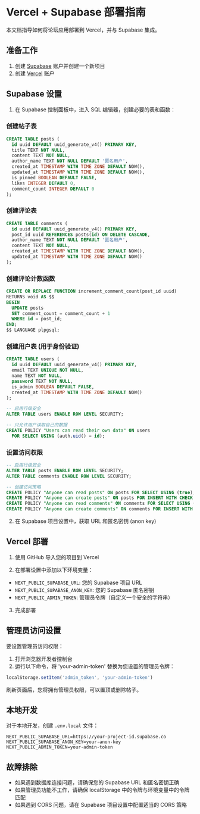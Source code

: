 # Vercel + Supabase 部署指南

本文档指导如何将论坛应用部署到 Vercel，并与 Supabase 集成。

## 准备工作

1. 创建 [Supabase](https://supabase.com) 账户并创建一个新项目
2. 创建 [Vercel](https://vercel.com) 账户

## Supabase 设置

1. 在 Supabase 控制面板中，进入 SQL 编辑器，创建必要的表和函数：

### 创建帖子表

```sql
CREATE TABLE posts (
  id uuid DEFAULT uuid_generate_v4() PRIMARY KEY,
  title TEXT NOT NULL,
  content TEXT NOT NULL,
  author_name TEXT NOT NULL DEFAULT '匿名用户',
  created_at TIMESTAMP WITH TIME ZONE DEFAULT NOW(),
  updated_at TIMESTAMP WITH TIME ZONE DEFAULT NOW(),
  is_pinned BOOLEAN DEFAULT FALSE,
  likes INTEGER DEFAULT 0,
  comment_count INTEGER DEFAULT 0
);
```

### 创建评论表

```sql
CREATE TABLE comments (
  id uuid DEFAULT uuid_generate_v4() PRIMARY KEY,
  post_id uuid REFERENCES posts(id) ON DELETE CASCADE,
  author_name TEXT NOT NULL DEFAULT '匿名用户',
  content TEXT NOT NULL,
  created_at TIMESTAMP WITH TIME ZONE DEFAULT NOW(),
  updated_at TIMESTAMP WITH TIME ZONE DEFAULT NOW()
);
```

### 创建评论计数函数

```sql
CREATE OR REPLACE FUNCTION increment_comment_count(post_id uuid)
RETURNS void AS $$
BEGIN
  UPDATE posts
  SET comment_count = comment_count + 1
  WHERE id = post_id;
END;
$$ LANGUAGE plpgsql;
```

### 创建用户表 (用于身份验证)

```sql
CREATE TABLE users (
  id uuid DEFAULT uuid_generate_v4() PRIMARY KEY,
  email TEXT UNIQUE NOT NULL,
  name TEXT NOT NULL,
  password TEXT NOT NULL,
  is_admin BOOLEAN DEFAULT FALSE,
  created_at TIMESTAMP WITH TIME ZONE DEFAULT NOW()
);

-- 启用行级安全
ALTER TABLE users ENABLE ROW LEVEL SECURITY;

-- 只允许用户读取自己的数据
CREATE POLICY "Users can read their own data" ON users
  FOR SELECT USING (auth.uid() = id);
```

### 设置访问权限

```sql
-- 启用行级安全
ALTER TABLE posts ENABLE ROW LEVEL SECURITY;
ALTER TABLE comments ENABLE ROW LEVEL SECURITY;

-- 创建访问策略
CREATE POLICY "Anyone can read posts" ON posts FOR SELECT USING (true);
CREATE POLICY "Anyone can create posts" ON posts FOR INSERT WITH CHECK (true);
CREATE POLICY "Anyone can read comments" ON comments FOR SELECT USING (true);
CREATE POLICY "Anyone can create comments" ON comments FOR INSERT WITH CHECK (true);
```

2. 在 Supabase 项目设置中，获取 URL 和匿名密钥 (anon key)

## Vercel 部署

1. 使用 GitHub 导入您的项目到 Vercel

2. 在部署设置中添加以下环境变量：

- `NEXT_PUBLIC_SUPABASE_URL`: 您的 Supabase 项目 URL
- `NEXT_PUBLIC_SUPABASE_ANON_KEY`: 您的 Supabase 匿名密钥
- `NEXT_PUBLIC_ADMIN_TOKEN`: 管理员令牌（自定义一个安全的字符串）

3. 完成部署

## 管理员访问设置

要设置管理员访问权限：

1. 打开浏览器开发者控制台
2. 运行以下命令，将 'your-admin-token' 替换为您设置的管理员令牌：

```javascript
localStorage.setItem('admin_token', 'your-admin-token')
```

刷新页面后，您将拥有管理员权限，可以置顶或删除帖子。

## 本地开发

对于本地开发，创建 `.env.local` 文件：

```
NEXT_PUBLIC_SUPABASE_URL=https://your-project-id.supabase.co
NEXT_PUBLIC_SUPABASE_ANON_KEY=your-anon-key
NEXT_PUBLIC_ADMIN_TOKEN=your-admin-token
```

## 故障排除

- 如果遇到数据库连接问题，请确保您的 Supabase URL 和匿名密钥正确
- 如果管理员功能不工作，请确保 localStorage 中的令牌与环境变量中的令牌匹配
- 如果遇到 CORS 问题，请在 Supabase 项目设置中配置适当的 CORS 策略 
